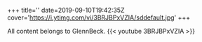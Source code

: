 +++
title=''
date=2019-09-10T19:42:35Z
cover='https://i.ytimg.com/vi/3BRJBPxVZIA/sddefault.jpg'
+++

All content belongs to GlennBeck.
{{< youtube 3BRJBPxVZIA >}}
